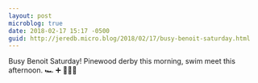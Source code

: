 ```yaml
---
layout: post
microblog: true
date: 2018-02-17 15:17 -0500
guid: http://jeredb.micro.blog/2018/02/17/busy-benoit-saturday.html
---
```

Busy Benoit Saturday! Pinewood derby this morning, swim meet this afternoon. 🏎 ➕ 🏊🏻‍♀️
